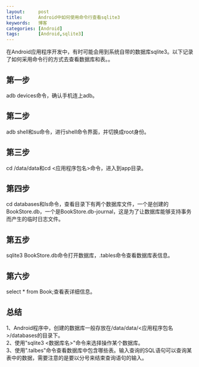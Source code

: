```yaml
---
layout:     post
title:      Android中如何使用命令行查看sqlite3
keywords:   博客
categories: [Android]
tags:	    [Android,sqlite3]
---
```

在Android应用程序开发中，有时可能会用到系统自带的数据库sqlite3。以下记录了如何采用命令行的方式去查看数据库和表。。    
   
## 第一步   
adb devices命令，确认手机连上adb。
   
     
## 第二步
adb shell和su命令，进行shell命令界面，并切换成root身份。  
  
    
## 第三步
cd /data/data和cd <应用程序包名>命令，进入到app目录。
   

## 第四步
cd databases和ls命令，查看目录下有两个数据库文件，一个是创建的BookStore.db，一个是BookStore.db-journal，这是为了让数据库能够支持事务而产生的临时日志文件。

## 第五步
sqlite3 BookStore.db命令打开数据库，.tables命令查看数据库表信息。

## 第六步
select * from Book;查看表详细信息。

## 总结
1、Android程序中，创建的数据库一般存放在/data/data/<应用程序包名>/databases的目录下。   
2、使用"sqlite3 <数据库名>"命令来选择操作某个数据库。   
3、使用".talbes"命令查看数据库中包含哪些表。输入查询的SQL语句可以查询某表中的数据，需要注意的是要以分号来结束查询语句的输入。